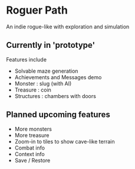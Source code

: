 # Roguer Path
An indie rogue-like with exploration and simulation

## Currently in 'prototype'
Features include
 - Solvable maze generation
 - Achievements and Messages demo
 - Monster : slug (with AI)
 - Treasure : coin
 - Structures : chambers with doors

## Planned upcoming features
 - More monsters
 - More treasure
 - Zoom-in to tiles to show cave-like terrain
 - Combat info
 - Context info
 - Save / Restore
